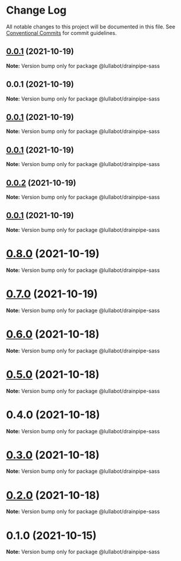 # Change Log

All notable changes to this project will be documented in this file.
See [Conventional Commits](https://conventionalcommits.org) for commit guidelines.

## [0.0.1](https://github.com/lullabot/drainpipe/compare/@lullabot/drainpipe-sass@0.0.1...@lullabot/drainpipe-sass@0.0.1) (2021-10-19)

**Note:** Version bump only for package @lullabot/drainpipe-sass





## 0.0.1 (2021-10-19)

**Note:** Version bump only for package @lullabot/drainpipe-sass





## [0.0.1](https://github.com/lullabot/drainpipe/compare/@lullabot/drainpipe-sass@0.0.2...@lullabot/drainpipe-sass@0.0.1) (2021-10-19)

**Note:** Version bump only for package @lullabot/drainpipe-sass





## [0.0.1](https://github.com/lullabot/drainpipe/compare/@lullabot/drainpipe-sass@0.0.2...@lullabot/drainpipe-sass@0.0.1) (2021-10-19)

**Note:** Version bump only for package @lullabot/drainpipe-sass





## [0.0.2](https://github.com/lullabot/drainpipe/compare/@lullabot/drainpipe-sass@0.0.1...@lullabot/drainpipe-sass@0.0.2) (2021-10-19)

**Note:** Version bump only for package @lullabot/drainpipe-sass





## [0.0.1](https://github.com/lullabot/drainpipe/compare/@lullabot/drainpipe-sass@0.8.0...@lullabot/drainpipe-sass@0.0.1) (2021-10-19)

**Note:** Version bump only for package @lullabot/drainpipe-sass





# [0.8.0](https://github.com/lullabot/drainpipe/compare/@lullabot/drainpipe-sass@0.7.0...@lullabot/drainpipe-sass@0.8.0) (2021-10-19)

**Note:** Version bump only for package @lullabot/drainpipe-sass





# [0.7.0](https://github.com/lullabot/drainpipe/compare/@lullabot/drainpipe-sass@0.6.0...@lullabot/drainpipe-sass@0.7.0) (2021-10-19)

**Note:** Version bump only for package @lullabot/drainpipe-sass





# [0.6.0](https://github.com/lullabot/drainpipe/compare/@lullabot/drainpipe-sass@0.5.0...@lullabot/drainpipe-sass@0.6.0) (2021-10-18)

**Note:** Version bump only for package @lullabot/drainpipe-sass





# [0.5.0](https://github.com/lullabot/drainpipe/compare/@lullabot/drainpipe-sass@0.4.0...@lullabot/drainpipe-sass@0.5.0) (2021-10-18)

**Note:** Version bump only for package @lullabot/drainpipe-sass





# 0.4.0 (2021-10-18)

**Note:** Version bump only for package @lullabot/drainpipe-sass





# [0.3.0](https://github.com/lullabot/drainpipe/compare/@lullabot/drainpipe-sass@0.2.0...@lullabot/drainpipe-sass@0.3.0) (2021-10-18)

**Note:** Version bump only for package @lullabot/drainpipe-sass





# [0.2.0](https://github.com/lullabot/drainpipe/compare/@lullabot/drainpipe-sass@0.1.0...@lullabot/drainpipe-sass@0.2.0) (2021-10-18)

**Note:** Version bump only for package @lullabot/drainpipe-sass





# 0.1.0 (2021-10-15)

**Note:** Version bump only for package @lullabot/drainpipe-sass
